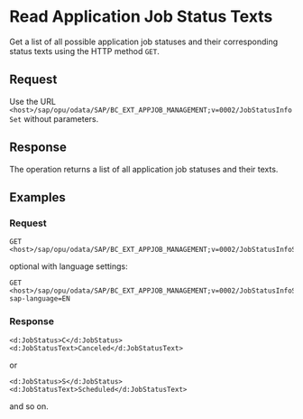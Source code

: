 <!-- loio2473b538ce3149db89adbe86ebea12f3 -->

# Read Application Job Status Texts

Get a list of all possible application job statuses and their corresponding status texts using the HTTP method `GET`.



<a name="loio2473b538ce3149db89adbe86ebea12f3__section_hp1_43c_3zb"/>

## Request

Use the URL `<host>/sap/opu/odata/SAP/BC_EXT_APPJOB_MANAGEMENT;v=0002/JobStatusInfoSet` without parameters.



<a name="loio2473b538ce3149db89adbe86ebea12f3__section_cvd_p3c_3zb"/>

## Response

The operation returns a list of all application job statuses and their texts.



<a name="loio2473b538ce3149db89adbe86ebea12f3__section_gxk_q3c_3zb"/>

## Examples



### Request

```
GET <host>/sap/opu/odata/SAP/BC_EXT_APPJOB_MANAGEMENT;v=0002/JobStatusInfoSet
```

optional with language settings:

```
GET <host>/sap/opu/odata/SAP/BC_EXT_APPJOB_MANAGEMENT;v=0002/JobStatusInfoSet?sap-language=EN
```



### Response

```
<d:JobStatus>C</d:JobStatus>
<d:JobStatusText>Canceled</d:JobStatusText>
```

or

```
<d:JobStatus>S</d:JobStatus>
<d:JobStatusText>Scheduled</d:JobStatusText>
```

and so on.

